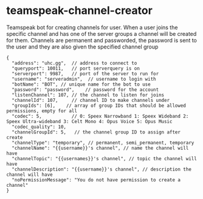 teamspeak-channel-creator
=========================

Teamspeak bot for creating channels for user. When a user joins the 
specific channel and has one of the server groups a channel will be
created for them. Channels are permanent and passworded, the password
is sent to the user and they are also given the specified channel group

    {
      "address": "uhc.gg",  // address to connect to
      "queryport": 10011,   // port serverquery is on
      "serverport": 9987,   // port of the server to run for
      "username": "serveradmin",  // username to login with
      "botName": "BOT", // unique name for the bot to use
      "password": "password",    // password for the account
      "listenChannel": 107, // the channel to listen for joins
      "channelId": 107,     // channel ID to make channels under
      "groupIds": [6],    // array of group IDs that should be allowed permissions, empty for all
      "codec": 5,           // 0: Speex Narrowband 1: Speex Wideband 2: Speex Ultra-wideband 3: Celt Mono 4: Opus Voice 5: Opus Music
      "codec_quality": 10,
      "channelGroupId": 5,   // the channel group ID to assign after create
      "channelType": "temporary", // permanent, semi_permanent, temporary
      "channelName": "{{username}}'s channel", // name the channel will have
      "channelTopic": "{{usernames}}'s channel", // topic the channel will have
      "channelDescription": "{{username}}'s channel", // description the channel will have
      "noPermissionMessage": "You do not have permission to create a channel"
    }